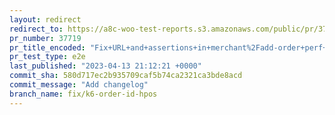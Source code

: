 ```yaml
---
layout: redirect
redirect_to: https://a8c-woo-test-reports.s3.amazonaws.com/public/pr/37719/e2e/index.html
pr_number: 37719
pr_title_encoded: "Fix+URL+and+assertions+in+merchant%2Fadd-order+perf+tests"
pr_test_type: e2e
last_published: "2023-04-13 21:12:21 +0000"
commit_sha: 580d717ec2b935709caf5b74ca2321ca3bde8acd
commit_message: "Add changelog"
branch_name: fix/k6-order-id-hpos
---
```

